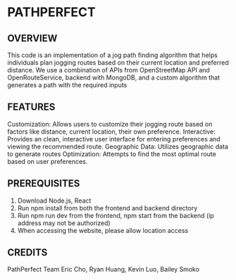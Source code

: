 # PATHPERFECT

## OVERVIEW
This code is an implementation of a jog path finding algorithm that helps individuals plan jogging routes based on their current location and preferred distance. We use a combination of APIs from OpenStreetMap API and OpenRouteService, backend with MongoDB, and a custom algorithm that generates a path with the required inputs

## FEATURES
Customization: Allows users to customize their jogging route based on factors like distance, current location, their own preference.
Interactive: Provides an clean, interactive user interface for entering preferences and viewing the recommended route.
Geographic Data: Utilizes geographic data to generate routes
Optimization: Attempts to find the most optimal route based on user preferences.

## PREREQUISITES
1. Download Node.js, React
2. Run npm install from both the frontend and backend directory
3. Run npm run dev from the frontend, npm start from the backend (ip address may not be authorized)
4. When accessing the website, please allow location access

## CREDITS
PathPerfect Team
Eric Cho, Ryan Huang, Kevin Luo, Bailey Smoko